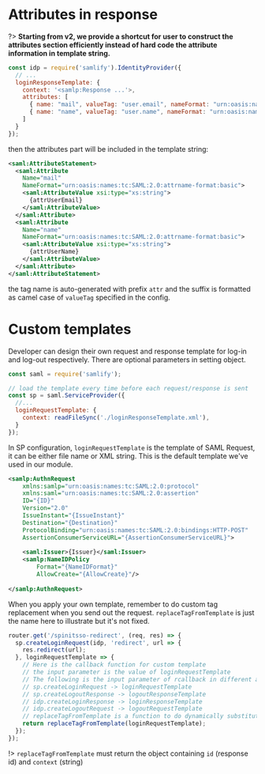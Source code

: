 # Attributes in response

?> **Starting from v2, we provide a shortcut for user to construct the attributes section efficiently instead of hard code the attribute information in template string.**

```javascript
const idp = require('samlify').IdentityProvider({
  // ...
  loginResponseTemplate: {
    context: '<samlp:Response ...'>,
    attributes: [
      { name: "mail", valueTag: "user.email", nameFormat: "urn:oasis:names:tc:SAML:2.0:attrname-format:basic", valueXsiType: "xs:string" },
      { name: "name", valueTag: "user.name", nameFormat: "urn:oasis:names:tc:SAML:2.0:attrname-format:basic", valueXsiType: "xs:string" }
    ]
  }
});
```

then the attributes part will be included in the template string:

```xml
<saml:AttributeStatement>
  <saml:Attribute 
    Name="mail"
    NameFormat="urn:oasis:names:tc:SAML:2.0:attrname-format:basic">
    <saml:AttributeValue xsi:type="xs:string">
      {attrUserEmail}
    </saml:AttributeValue>
  </saml:Attribute>
  <saml:Attribute 
    Name="name"
    NameFormat="urn:oasis:names:tc:SAML:2.0:attrname-format:basic">
    <saml:AttributeValue xsi:type="xs:string">
      {attrUserName}
    </saml:AttributeValue>
  </saml:Attribute>
</saml:AttributeStatement>
```

the tag name is auto-generated with prefix `attr` and the suffix is formatted as camel case of `valueTag` specified in the config.

# Custom templates

Developer can design their own request and response template for log-in and log-out respectively. There are optional parameters in setting object.

```javascript
const saml = require('samlify');

// load the template every time before each request/response is sent
const sp = saml.ServiceProvider({
  //...
  loginRequestTemplate: {
    context: readFileSync('./loginResponseTemplate.xml'),
  }
});
```

In SP configuration, `loginRequestTemplate` is the template of SAML Request, it can be either file name or XML string. This is the default template we've used in our module.

```xml
<samlp:AuthnRequest 
    xmlns:samlp="urn:oasis:names:tc:SAML:2.0:protocol"     
    xmlns:saml="urn:oasis:names:tc:SAML:2.0:assertion" 
    ID="{ID}" 
    Version="2.0" 
    IssueInstant="{IssueInstant}" 
    Destination="{Destination}" 
    ProtocolBinding="urn:oasis:names:tc:SAML:2.0:bindings:HTTP-POST" 
    AssertionConsumerServiceURL="{AssertionConsumerServiceURL}">
    
    <saml:Issuer>{Issuer}</saml:Issuer>
    <samlp:NameIDPolicy 
        Format="{NameIDFormat}" 
        AllowCreate="{AllowCreate}"/>
        
</samlp:AuthnRequest>
```

When you apply your own template, remember to do custom tag replacement when you send out the request. `replaceTagFromTemplate` is just the name here to illustrate but it's not fixed.

```javascript
router.get('/spinitsso-redirect', (req, res) => {
  sp.createLoginRequest(idp, 'redirect', url => {
    res.redirect(url);
  }, loginRequestTemplate => {
    // Here is the callback function for custom template
    // the input parameter is the value of loginRequestTemplate
    // The following is the input parameter of rcallback in different actions
    // sp.createLoginRequest -> loginRequestTemplate
    // sp.createLogoutResponse -> logoutResponseTemplate
    // idp.createLoginResponse -> loginResponseTemplate
    // idp.createLogoutRequest -> logoutRequestTemplate
    // replaceTagFromTemplate is a function to do dynamically substitution of tags
    return replaceTagFromTemplate(loginRequestTemplate);
  });
});
```

!> `replaceTagFromTemplate` must return the object containing `id` (response id) and `context` (string)
